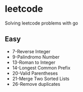 # leetcode

Solving leetcode problems with go

## Easy

-   7-Reverse Integer
-   9-Palindromo Number
-   13-Roman to Integer
-   14-Longest Common Prefix
-   20-Valid Parentheses
-   21-Merge Two Sorted Lists
-   26-Remove duplicates